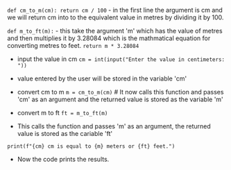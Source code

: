`def cm_to_m(cm):
    return cm / 100` - in the first line the argument is cm and we will return cm into to the equivalent value in metres by dividing it by 100.

`def m_to_ft(m):` - this take the argument 'm' which has the value of metres and then multiplies it by 3.28084 which is the mathmatical equation for converting metres to feet.
    `return m * 3.28084`

- input the value in cm
`cm = int(input("Enter the value in centimeters: "))`
- value entered by the user will be stored in the variable 'cm'

- convert cm to m
`m = cm_to_m(cm)` # It now calls this function and passes 'cm' as an argument and the returned value is stored as the variable 'm'

- convert m to ft
`ft = m_to_ft(m)`
- This calls the function and passes 'm' as an argument, the returned value is stored as the cariable 'ft'

`print(f"{cm} cm is equal to {m} meters or {ft} feet.")`
- Now the code prints the results.

